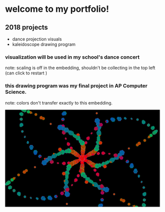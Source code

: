 # welcome to my portfolio!
## 2018 projects

* dance projection visuals
* kaleidoscope drawing program


### visualization will be used in my school's dance concert
note: scaling is off in the embedding, shouldn't be collecting in the top left (can click to restart )

<script src="processing.min.js"></script>
<canvas data-processing-sources= "particle_proj/particle_proj.pde danceprojection/Particle.pde"
    style="display:block; margin-left:auto; margin-right:auto;"></canvas>


### this drawing program was my final project in AP Computer Science.
note: colors don't transfer exactly to this embedding.

<img src="screen-0447.png">



<script src="processing.min.js"></script>
<canvas data-processing-sources="Project/Project.pde Project/Polygon.pde Project/Ball.pde Project/Drawable.pde" style="display:block; margin-left:auto; margin-right:auto;"></canvas>
